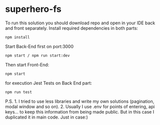# superhero-fs
To run this solution you should download repo and open in your IDE back and front separately.
Install required dependencies in both parts:
```
npm install
```
Start Back-End first on port:3000
```
npm start / npm run start:dev
```
Then start Front-End:
```
npm start
```
for execution Jest Tests on Back End part:
```
npm run test 
```
P.S. 1. I tried to use less libraries and write my own solutions (pagination, modal window and so on). 
2. Usually I use .env for points of entering, api keys... to keep this information from being made public. But in this case I duplicated it in main code. Just in case:)

